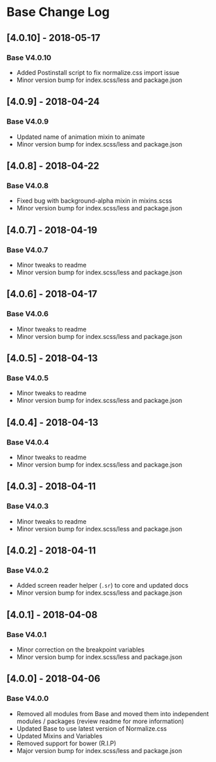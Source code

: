 # Base Change Log

## [4.0.10] - 2018-05-17
### Base V4.0.10
- Added Postinstall script to fix normalize.css import issue
- Minor version bump for index.scss/less and package.json

## [4.0.9] - 2018-04-24
### Base V4.0.9
- Updated name of animation mixin to animate
- Minor version bump for index.scss/less and package.json

## [4.0.8] - 2018-04-22
### Base V4.0.8
- Fixed bug with background-alpha mixin in mixins.scss
- Minor version bump for index.scss/less and package.json

## [4.0.7] - 2018-04-19
### Base V4.0.7
- Minor tweaks to readme
- Minor version bump for index.scss/less and package.json

## [4.0.6] - 2018-04-17
### Base V4.0.6
- Minor tweaks to readme
- Minor version bump for index.scss/less and package.json

## [4.0.5] - 2018-04-13
### Base V4.0.5
- Minor tweaks to readme
- Minor version bump for index.scss/less and package.json

## [4.0.4] - 2018-04-13
### Base V4.0.4
- Minor tweaks to readme
- Minor version bump for index.scss/less and package.json

## [4.0.3] - 2018-04-11
### Base V4.0.3
- Minor tweaks to readme
- Minor version bump for index.scss/less and package.json

## [4.0.2] - 2018-04-11
### Base V4.0.2
- Added screen reader helper (`.sr`) to core and updated docs
- Minor version bump for index.scss/less and package.json

## [4.0.1] - 2018-04-08
### Base V4.0.1
- Minor correction on the breakpoint variables
- Minor version bump for index.scss/less and package.json

## [4.0.0] - 2018-04-06
### Base V4.0.0
- Removed all modules from Base and moved them into independent modules / packages (review readme for more information)
- Updated Base to use latest version of Normalize.css
- Updated Mixins and Variables
- Removed support for bower (R.I.P)
- Major version bump for index.scss/less and package.json